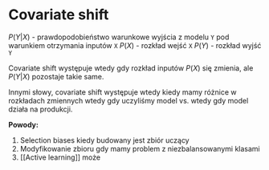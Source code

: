 # Covariate shift
$P(Y|X)$ - prawdopodobieństwo warunkowe wyjścia z modelu `Y` pod warunkiem otrzymania inputów `X`
$P(X)$ - rozkład wejść `X`
$P(Y)$ - rozkład wyjść `Y`

Covariate shift występuje wtedy gdy rozkład inputów $P(X)$ się zmienia, ale $P(Y|X)$ pozostaje takie same.

Innymi słowy, covariate shift występuje wtedy kiedy mamy różnice w rozkładach zmiennych wtedy gdy uczyliśmy model vs. wtedy gdy model działa na produkcji.

**Powody:**
1. Selection biases kiedy budowany jest zbiór uczący
2. Modyfikowanie zbioru gdy mamy problem z niezbalansowanymi klasami
3. [[Active learning]] może 